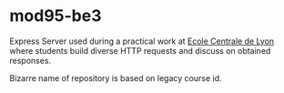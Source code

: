 # mod95-be3

Express Server used during a practical work at
[Ecole Centrale de Lyon](http://www.ec-lyon.fr/)
where students build diverse HTTP requests and discuss on obtained responses.

Bizarre name of repository is based on legacy course id.
